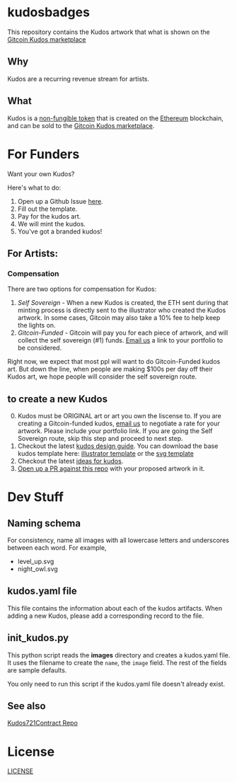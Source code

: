 # kudosbadges

This repository contains the Kudos artwork that what is shown on the [Gitcoin Kudos marketplace](https://gitcoin.co/kudos)

## Why

Kudos are a recurring revenue stream for artists.

## What 

Kudos is a [non-fungible token](https://en.wikipedia.org/wiki/Non-fungible_token) that is created on the [Ethereum](https://www.ethereum.org/) blockchain, and can be sold to the [Gitcoin Kudos marketplace](https://gitcoin.co/kudos).  

# For Funders

Want your own Kudos?

Here's what to do: 
1. Open up a Github Issue [here](https://github.com/gitcoinco/kudosbadges/issues/new).
2. Fill out the template.
3. Pay for the kudos art.
4. We will mint the kudos.
5. You've got a branded kudos!

## For Artists:

### Compensation

There are two options for compensation for Kudos:

1. *Self Sovereign* - When a new Kudos is created, the ETH sent during that minting process is directly sent to the illustrator who created the Kudos artwork. In some cases, Gitcoin may also take a 10% fee to help keep the lights on.
1. *Gitcoin-Funded* - Gitcoin will pay you for each piece of artwork, and will collect the self sovereign (#1) funds.  [Email us](mailto:founders@gitcoin.co) a link to your portfolio to be considered.

Right now, we expect that most ppl will want to do Gitcoin-Funded kudos art. But down the line, when people are making $100s per day off their Kudos art, we hope people will consider the self sovereign route.


## to create a new Kudos

0. Kudos must be ORIGINAL art or art you own the liscense to.  If you are creating a Gitcoin-funded kudos, [email us](mailto:founders@gitcoin.co) to negotiate a rate for your artwork.  Please include your portfolio link.  If you are going the Self Sovereign route, skip this step and proceed to next step.
1. Checkout the latest [kudos design guide](https://github.com/gitcoinco/creative/blob/master/Product/kudos_guide/kudosguide_latest.pdf). You can download the base kudos template here: [illustrator template](https://github.com/gitcoinco/kudosbadges/raw/master/kudos_template.ai) or the [svg template](https://github.com/gitcoinco/kudosbadges/blob/master/kudos_template.svg)
2. Checkout the latest [ideas for kudos](https://github.com/gitcoinco/kudosbadges/projects/1).
3. [Open up a PR against this repo](https://help.github.com/articles/creating-a-pull-request-from-a-fork/) with your proposed artwork in it.

# Dev Stuff

## Naming schema

For consistency, name all images with all lowercase letters and underscores between each word.  For example,

- level_up.svg
- night_owl.svg

## kudos.yaml file

This file contains the information about each of the kudos artifacts.  When adding a new Kudos, please add a corresponding record to the file.

## init_kudos.py

This python script reads the **images** directory and creates a kudos.yaml file.  It uses the filename to create the `name`, the `image` field.  The rest of the fields are sample defaults.

You only need to run this script if the kudos.yaml file doesn't already exist.

## See also

[Kudos721Contract Repo](https://github.com/gitcoinco/Kudos721Contract)



# License

[LICENSE](../LICENSE)

<!-- Google Analytics -->
<img src='https://ga-beacon.appspot.com/UA-102304388-1/gitcoinco/kudosbadges' style='width:1px; height:1px;' >
